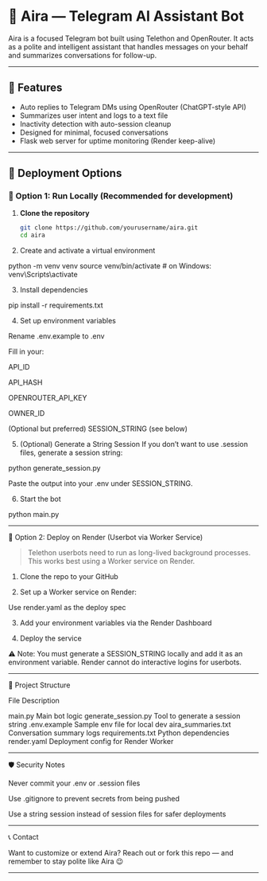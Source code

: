 # 🤖 Aira — Telegram AI Assistant Bot

Aira is a focused Telegram bot built using Telethon and OpenRouter. It acts as a polite and intelligent assistant that handles messages on your behalf and summarizes conversations for follow-up.

---

## 🔧 Features
- Auto replies to Telegram DMs using OpenRouter (ChatGPT-style API)
- Summarizes user intent and logs to a text file
- Inactivity detection with auto-session cleanup
- Designed for minimal, focused conversations
- Flask web server for uptime monitoring (Render keep-alive)

---

## 🚀 Deployment Options

### 🔹 Option 1: Run Locally (Recommended for development)

1. **Clone the repository**  
   ```bash
   git clone https://github.com/yourusername/aira.git
   cd aira

2. Create and activate a virtual environment

python -m venv venv
source venv/bin/activate  # on Windows: venv\Scripts\activate


3. Install dependencies

pip install -r requirements.txt


4. Set up environment variables

Rename .env.example to .env

Fill in your:

API_ID

API_HASH

OPENROUTER_API_KEY

OWNER_ID

(Optional but preferred) SESSION_STRING (see below)




5. (Optional) Generate a String Session
If you don’t want to use .session files, generate a session string:

python generate_session.py

Paste the output into your .env under SESSION_STRING.


6. Start the bot

python main.py




---

🔹 Option 2: Deploy on Render (Userbot via Worker Service)

> Telethon userbots need to run as long-lived background processes. This works best using a Worker service on Render.



1. Clone the repo to your GitHub


2. Set up a Worker service on Render:

Use render.yaml as the deploy spec



3. Add your environment variables via the Render Dashboard


4. Deploy the service



⚠️ Note: You must generate a SESSION_STRING locally and add it as an environment variable. Render cannot do interactive logins for userbots.


---

📁 Project Structure

File	Description

main.py	Main bot logic
generate_session.py	Tool to generate a session string
.env.example	Sample env file for local dev
aira_summaries.txt	Conversation summary logs
requirements.txt	Python dependencies
render.yaml	Deployment config for Render Worker



---

🛡️ Security Notes

Never commit your .env or .session files

Use .gitignore to prevent secrets from being pushed

Use a string session instead of session files for safer deployments



---

📞 Contact

Want to customize or extend Aira? Reach out or fork this repo — and remember to stay polite like Aira 😉

---


